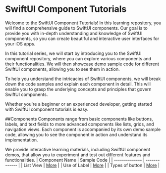 # SwiftUI Component Tutorials
Welcome to the SwiftUI Component Tutorials! In this learning repository, you will find a comprehensive guide to SwiftUI components. Our goal is to provide you with in-depth understanding and knowledge of SwiftUI components, so you can create beautiful and interactive user interfaces for your iOS apps.

In this tutorial series, we will start by introducing you to the SwiftUI component repository, where you can explore various components and their functionalities. We will then showcase demo sample code for different SwiftUI components, allowing you to see them in action.

To help you understand the intricacies of SwiftUI components, we will break down the code samples and explain each component in detail. This will enable you to grasp the underlying concepts and principles that govern SwiftUI components.

Whether you're a beginner or an experienced developer, getting started with SwiftUI component tutorials is easy.

##Components
Components range from basic components like buttons, labels, and text fields to more advanced components like lists, grids, and navigation views. Each component is accompanied by its own demo sample code, allowing you to see the component in action and understand its implementation.

We provide interactive learning materials, including SwiftUI component demos, that allow you to experiment and test out different features and functionalities.
| Component Name |   Sample Code |
| -------------- | ------------- |
| List View | [More](/list-view-sample-code/README.md) |
| Use of Label | [More](/lable-sample-code/README.md) |
| Types of button |  [More](/button-sample-code/README.md) |
